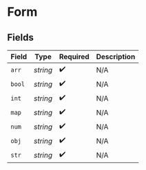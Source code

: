 # Form


## Fields

| Field              | Type               | Required           | Description        |
| ------------------ | ------------------ | ------------------ | ------------------ |
| `arr`              | *string*           | :heavy_check_mark: | N/A                |
| `bool`             | *string*           | :heavy_check_mark: | N/A                |
| `int`              | *string*           | :heavy_check_mark: | N/A                |
| `map`              | *string*           | :heavy_check_mark: | N/A                |
| `num`              | *string*           | :heavy_check_mark: | N/A                |
| `obj`              | *string*           | :heavy_check_mark: | N/A                |
| `str`              | *string*           | :heavy_check_mark: | N/A                |